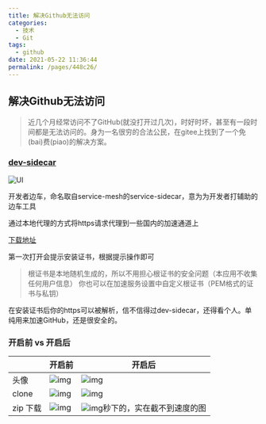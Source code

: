 ```yaml
---
title: 解决Github无法访问
categories: 
  - 技术
  - Git
tags: 
  - github
date: 2021-05-22 11:36:44
permalink: /pages/448c26/
---
```


## 解决Github无法访问

> 近几个月经常访问不了GitHub(就没打开过几次)，时好时坏，甚至有一段时间都是无法访问的。身为一名很穷的合法公民，在gitee上找到了一个免(bai)费(piao)的解决方案。

### [dev-sidecar](https://gitee.com/docmirror/dev-sidecar)

![UI](https://gitee.com/docmirror/dev-sidecar/raw/master/doc/index.png)

开发者边车，命名取自service-mesh的service-sidecar，意为为开发者打辅助的边车工具

通过本地代理的方式将https请求代理到一些国内的加速通道上

[下载地址](https://gitee.com/docmirror/dev-sidecar/releases)

第一次打开会提示安装证书，根据提示操作即可

> 根证书是本地随机生成的，所以不用担心根证书的安全问题（本应用不收集任何用户信息）
> 你也可以在加速服务设置中自定义根证书（PEM格式的证书与私钥）

在安装证书后你的https可以被解析，信不信得过dev-sidecar，还得看个人。单纯用来加速GitHub，还是很安全的。

### 开启前 vs 开启后

|          | 开启前                                                       | 开启后                                                       |
| -------- | ------------------------------------------------------------ | ------------------------------------------------------------ |
| 头像     | ![img](https://gitee.com/docmirror/dev-sidecar/raw/master/doc/avatar2.png) | ![img](https://gitee.com/docmirror/dev-sidecar/raw/master/doc/avatar1.png) |
| clone    | ![img](https://gitee.com/docmirror/dev-sidecar/raw/master/doc/clone-before.png) | ![img](https://gitee.com/docmirror/dev-sidecar/raw/master/doc/clone.png) |
| zip 下载 | ![img](https://gitee.com/docmirror/dev-sidecar/raw/master/doc/download-before.png) | ![img](https://gitee.com/docmirror/dev-sidecar/raw/master/doc/download.png)秒下的，实在截不到速度的图 |


